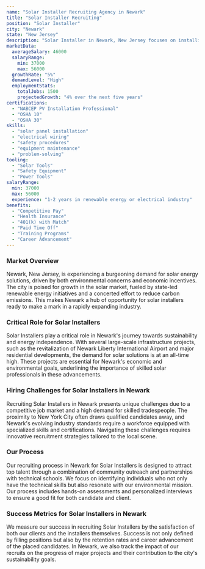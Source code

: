 ```yaml
---
name: "Solar Installer Recruiting Agency in Newark"
title: "Solar Installer Recruiting"
position: "Solar Installer"
city: "Newark"
state: "New Jersey"
description: "Solar Installer in Newark, New Jersey focuses on installing, maintaining, and repairing solar panels on rooftops or other structures"
marketData:
  averageSalary: 46000
  salaryRange:
    min: 37000
    max: 56000
  growthRate: "5%"
  demandLevel: "High"
  employmentStats:
    totalJobs: 1500
    projectedGrowth: "4% over the next five years"
certifications:
  - "NABCEP PV Installation Professional"
  - "OSHA 10"
  - "OSHA 30"
skills:
  - "solar panel installation"
  - "electrical wiring"
  - "safety procedures"
  - "equipment maintenance"
  - "problem-solving"
tooling:
  - "Solar Tools"
  - "Safety Equipment"
  - "Power Tools"
salaryRange:
  min: 37000
  max: 56000
  experience: "1-2 years in renewable energy or electrical industry"
benefits:
  - "Competitive Pay"
  - "Health Insurance"
  - "401(k) with Match"
  - "Paid Time Off"
  - "Training Programs"
  - "Career Advancement"
---
```


### Market Overview
Newark, New Jersey, is experiencing a burgeoning demand for solar energy solutions, driven by both environmental concerns and economic incentives. The city is poised for growth in the solar market, fueled by state-led renewable energy initiatives and a concerted effort to reduce carbon emissions. This makes Newark a hub of opportunity for solar installers ready to make a mark in a rapidly expanding industry.

### Critical Role for Solar Installers
Solar Installers play a critical role in Newark's journey towards sustainability and energy independence. With several large-scale infrastructure projects, such as the revitalization of Newark Liberty International Airport and major residential developments, the demand for solar solutions is at an all-time high. These projects are essential for Newark's economic and environmental goals, underlining the importance of skilled solar professionals in these advancements.

### Hiring Challenges for Solar Installers in Newark
Recruiting Solar Installers in Newark presents unique challenges due to a competitive job market and a high demand for skilled tradespeople. The proximity to New York City often draws qualified candidates away, and Newark's evolving industry standards require a workforce equipped with specialized skills and certifications. Navigating these challenges requires innovative recruitment strategies tailored to the local scene.

### Our Process
Our recruiting process in Newark for Solar Installers is designed to attract top talent through a combination of community outreach and partnerships with technical schools. We focus on identifying individuals who not only have the technical skills but also resonate with our environmental mission. Our process includes hands-on assessments and personalized interviews to ensure a good fit for both candidate and client.

### Success Metrics for Solar Installers in Newark
We measure our success in recruiting Solar Installers by the satisfaction of both our clients and the installers themselves. Success is not only defined by filling positions but also by the retention rates and career advancement of the placed candidates. In Newark, we also track the impact of our recruits on the progress of major projects and their contribution to the city's sustainability goals.